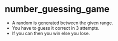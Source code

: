 # number_guessing_game
- A random is generated between the given range.
- You have to guess it correct in 3 attempts.
- If you can then you win else you lose.

